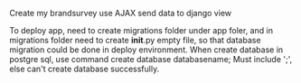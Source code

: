 Create my brandsurvey
use AJAX send data to django view

To deploy app, need to create migrations folder under app foler, and in migrations folder need to create __init__.py empty file, so that database migration could be done in deploy environment.
When create database in postgre sql, use command create database databasename;    Must include ';', else can't create database successfully.
